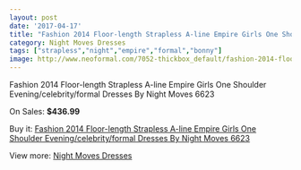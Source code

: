 ```yaml
---
layout: post
date: '2017-04-17'
title: "Fashion 2014 Floor-length Strapless A-line Empire Girls One Shoulder Evening/celebrity/formal Dresses By Night Moves 6623"
category: Night Moves Dresses
tags: ["strapless","night","empire","formal","bonny"]
image: http://www.neoformal.com/7052-thickbox_default/fashion-2014-floor-length-strapless-a-line-empire-girls-one-shoulder-evening-celebrity-formal-dresses-by-night-moves-6623.jpg
---
```

Fashion 2014 Floor-length Strapless A-line Empire Girls One Shoulder Evening/celebrity/formal Dresses By Night Moves 6623

On Sales: **$436.99**
<a href="https://www.neoformal.com/en/night-moves-dresses/2525-fashion-2014-floor-length-strapless-a-line-empire-girls-one-shoulder-evening-celebrity-formal-dresses-by-night-moves-6623.html"><amp-img layout="responsive" width="600" height="600" src="//www.neoformal.com/7052-thickbox_default/fashion-2014-floor-length-strapless-a-line-empire-girls-one-shoulder-evening-celebrity-formal-dresses-by-night-moves-6623.jpg" alt="Fashion 2014 Floor-length Strapless A-line Empire Girls One Shoulder Evening/celebrity/formal Dresses By Night Moves 6623 0" /></a>
<a href="https://www.neoformal.com/en/night-moves-dresses/2525-fashion-2014-floor-length-strapless-a-line-empire-girls-one-shoulder-evening-celebrity-formal-dresses-by-night-moves-6623.html"><amp-img layout="responsive" width="600" height="600" src="//www.neoformal.com/7055-thickbox_default/fashion-2014-floor-length-strapless-a-line-empire-girls-one-shoulder-evening-celebrity-formal-dresses-by-night-moves-6623.jpg" alt="Fashion 2014 Floor-length Strapless A-line Empire Girls One Shoulder Evening/celebrity/formal Dresses By Night Moves 6623 1" /></a>
<a href="https://www.neoformal.com/en/night-moves-dresses/2525-fashion-2014-floor-length-strapless-a-line-empire-girls-one-shoulder-evening-celebrity-formal-dresses-by-night-moves-6623.html"><amp-img layout="responsive" width="600" height="600" src="//www.neoformal.com/7054-thickbox_default/fashion-2014-floor-length-strapless-a-line-empire-girls-one-shoulder-evening-celebrity-formal-dresses-by-night-moves-6623.jpg" alt="Fashion 2014 Floor-length Strapless A-line Empire Girls One Shoulder Evening/celebrity/formal Dresses By Night Moves 6623 2" /></a>
<a href="https://www.neoformal.com/en/night-moves-dresses/2525-fashion-2014-floor-length-strapless-a-line-empire-girls-one-shoulder-evening-celebrity-formal-dresses-by-night-moves-6623.html"><amp-img layout="responsive" width="600" height="600" src="//www.neoformal.com/7053-thickbox_default/fashion-2014-floor-length-strapless-a-line-empire-girls-one-shoulder-evening-celebrity-formal-dresses-by-night-moves-6623.jpg" alt="Fashion 2014 Floor-length Strapless A-line Empire Girls One Shoulder Evening/celebrity/formal Dresses By Night Moves 6623 3" /></a>

Buy it: [Fashion 2014 Floor-length Strapless A-line Empire Girls One Shoulder Evening/celebrity/formal Dresses By Night Moves 6623](https://www.neoformal.com/en/night-moves-dresses/2525-fashion-2014-floor-length-strapless-a-line-empire-girls-one-shoulder-evening-celebrity-formal-dresses-by-night-moves-6623.html "Fashion 2014 Floor-length Strapless A-line Empire Girls One Shoulder Evening/celebrity/formal Dresses By Night Moves 6623")

View more: [Night Moves Dresses](https://www.neoformal.com/en/23-night-moves-dresses "Night Moves Dresses")